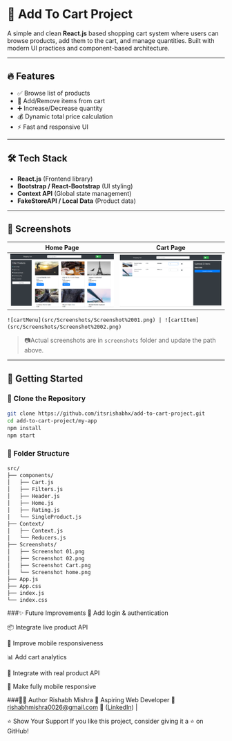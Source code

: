 # 🛒 Add To Cart Project

A simple and clean **React.js** based shopping cart system where users can browse products, add them to the cart, and manage quantities. Built with modern UI practices and component-based architecture.

---

## 🔥 Features

- ✅ Browse list of products
- 🛒 Add/Remove items from cart
- ➕ Increase/Decrease quantity
- 💰 Dynamic total price calculation
- ⚡ Fast and responsive UI

---

## 🛠️ Tech Stack

- **React.js** (Frontend library)
- **Bootstrap / React-Bootstrap** (UI styling)
- **Context API** (Global state management)
- **FakeStoreAPI / Local Data** (Product data)

---

## 📸 Screenshots

| Home Page                                      | Cart Page                                      |
| ---------------------------------------------- | ---------------------------------------------- |
| ![Home](src/Screenshots/Screenshot%20home.png) | ![Cart](src/Screenshots/Screenshot%20Cart.png) |

    ![cartMenu](src/Screenshots/Screenshot%2001.png) | ![cartItem](src/Screenshots/Screenshot%2002.png)

> 📷Actual screenshots are  in `screenshots` folder and update the path above.

---

## 🚀 Getting Started

### 📁 Clone the Repository

```bash
git clone https://github.com/itsrishabhx/add-to-cart-project.git
cd add-to-cart-project/my-app
npm install
npm start
```

### 📂 Folder Structure

```
src/
├── components/
│   ├── Cart.js
│   ├── Filters.js
│   ├── Header.js
│   ├── Home.js
│   ├── Rating.js
│   └── SingleProduct.js
├── Context/
│   ├── Context.js
│   └── Reducers.js
├── Screenshots/
│   ├── Screenshot 01.png
│   ├── Screenshot 02.png
│   ├── Screenshot Cart.png
│   └── Screenshot home.png
├── App.js
├── App.css
├── index.js
└── index.css

```

###✨ Future Improvements
🔐 Add login & authentication

📦 Integrate live product API

📱 Improve mobile responsiveness

📊 Add cart analytics

🧾 Integrate with real product API

📱 Make fully mobile responsive

###🙋‍♂️ Author
Rishabh Mishra
💼 Aspiring Web Developer
📧 rishabhmishra0026@gmail.com
🔗 ([LinkedIn](https://www.linkedin.com/in/rishabh-mishra-74080b226/)) |

⭐️ Show Your Support
If you like this project, consider giving it a ⭐️ on GitHub!
